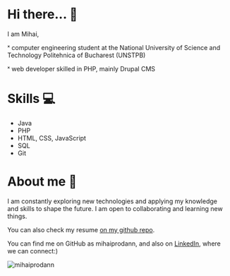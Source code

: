 # Hi there... 👋
I am Mihai,

ˣ computer engineering student at the National University of Science and Technology Politehnica of Bucharest (UNSTPB)

ˣ web developer skilled in PHP, mainly Drupal CMS

# Skills 💻
* Java
* PHP
* HTML, CSS, JavaScript
* SQL
* Git

# About me 🌟
I am constantly exploring new technologies and applying my knowledge and skills to shape the future. I am open to collaborating and learning new things.

You can also check my resume [on my github repo](https://github.com/mihaiprodann/mihaiprodann).


You can find me on GitHub as mihaiprodann, and also on [LinkedIn](https://www.linkedin.com/in/mihaiprodann/), where we can connect:)


<p><img align="left" src="https://github-readme-stats.vercel.app/api/top-langs?username=mihaiprodann&show_icons=true&locale=en&layout=compact" alt="mihaiprodann" /></p>

